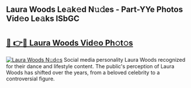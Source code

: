 ## Laura Woods Le𝚊k𝚎d N𝚞𝚍es - Part-YYe Photos Vid𝚎o Le𝚊ks lSbGC

# <h2><a href="http://fbbdhx.evod.top/?m=Laura+Woods">🔗 👉🔴 Laura Woods Vid𝚎o Ph𝚘t𝚘s</a></h2>

[![Laura Woods N𝚞d𝚎s](https://i.imgur.com/8V9OHl7.gif)](http://fbbdhx.evod.top/?m=Laura+Woods)
Social media personality Laura Woods recognized for their dance and lifestyle content. The public's perception of Laura Woods has shifted over the years, from a beloved celebrity to a controversial figure. 
